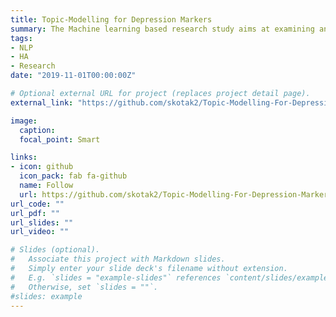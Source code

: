 ```yaml
---
title: Topic-Modelling for Depression Markers
summary: The Machine learning based research study aims at examining and monitoring the various depression markers by analyzing the tweets of self-declared depression patients on Twitter
tags:
- NLP
- HA
- Research
date: "2019-11-01T00:00:00Z"

# Optional external URL for project (replaces project detail page).
external_link: "https://github.com/skotak2/Topic-Modelling-For-Depression-Markers"

image:
  caption: 
  focal_point: Smart

links:
- icon: github
  icon_pack: fab fa-github
  name: Follow
  url: https://github.com/skotak2/Topic-Modelling-For-Depression-Markers
url_code: ""
url_pdf: ""
url_slides: ""
url_video: ""

# Slides (optional).
#   Associate this project with Markdown slides.
#   Simply enter your slide deck's filename without extension.
#   E.g. `slides = "example-slides"` references `content/slides/example-slides.md`.
#   Otherwise, set `slides = ""`.
#slides: example
---
```


